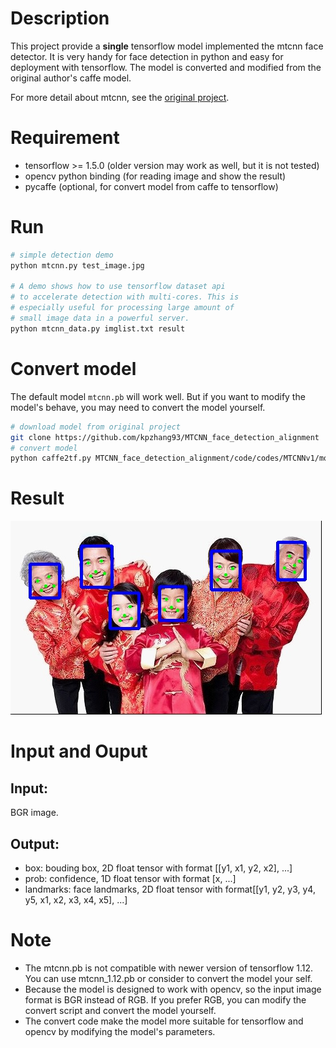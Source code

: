 
# Description
This project provide a **single** tensorflow model implemented the mtcnn face detector.
 It is very handy for face detection in python and easy for deployment with tensorflow.
 The model is converted and modified from the original author's caffe model.
 
 For more detail about mtcnn, see the
  [original project](https://github.com/kpzhang93/MTCNN_face_detection_alignment).

# Requirement
- tensorflow >= 1.5.0 (older version may work as well, but it is not tested)
- opencv python binding (for reading image and show the result)
- pycaffe (optional, for convert model from caffe to tensorflow)

# Run
```bash
# simple detection demo
python mtcnn.py test_image.jpg

# A demo shows how to use tensorflow dataset api
# to accelerate detection with multi-cores. This is
# especially useful for processing large amount of
# small image data in a powerful server.
python mtcnn_data.py imglist.txt result
```

# Convert model
The default model `mtcnn.pb` will work well. But if you want to modify the model's behave, you may need
to convert the model yourself.
```bash
# download model from original project
git clone https://github.com/kpzhang93/MTCNN_face_detection_alignment
# convert model
python caffe2tf.py MTCNN_face_detection_alignment/code/codes/MTCNNv1/model ./mtcnn.pb
```

# Result
![result.jpg](./result.jpg)

# Input and Ouput
## Input: 
 BGR image.
## Output:
- box: bouding box, 2D float tensor with format [[y1, x1, y2, x2], ...]
- prob: confidence, 1D float tensor with format [x, ...]
- landmarks: face landmarks, 2D float tensor with format[[y1, y2, y3, y4, y5, x1, x2, x3, x4, x5], ...]

# Note
- The mtcnn.pb is not compatible with newer version of tensorflow 1.12. You can use mtcnn_1.12.pb or consider to convert the model your self.
- Because the model is designed to work with opencv, so the input image format is BGR instead of RGB. If 
you prefer RGB, you can modify the convert script and convert the model yourself.
- The convert code make the model more suitable for tensorflow and opencv by modifying the model's parameters. 
